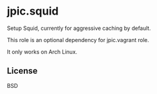 jpic.squid
==========

Setup Squid, currently for aggressive caching by default.

This role is an optional dependency for jpic.vagrant role.

It only works on Arch Linux.

License
-------

BSD
